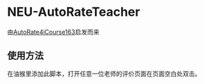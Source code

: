 # NEU-AutoRateTeacher

由[AutoRate4iCourse163](https://github.com/DuckSoft/AutoRate4iCourse163)启发而来

## 使用方法

在油猴里添加此脚本，打开任意一位老师的评价页面在页面空白处双击。
